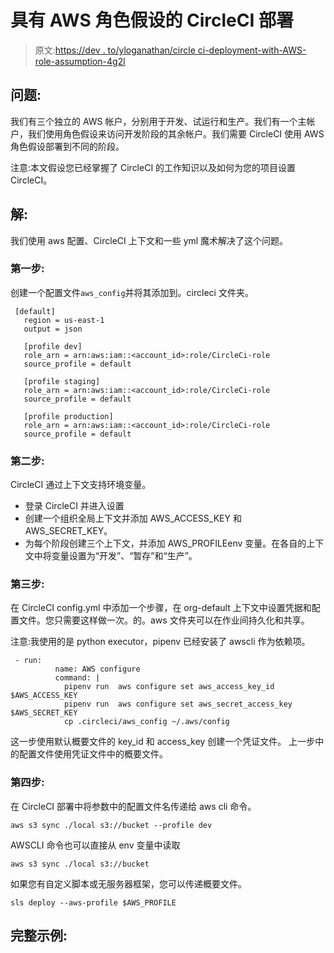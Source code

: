 # 具有 AWS 角色假设的 CircleCI 部署

> 原文:[https://dev . to/yloganathan/circle ci-deployment-with-AWS-role-assumption-4g2l](https://dev.to/yloganathan/circleci-deployment-with-aws-role-assumption-4g2l)

## [](#problem)问题:

我们有三个独立的 AWS 帐户，分别用于开发、试运行和生产。我们有一个主帐户，我们使用角色假设来访问开发阶段的其余帐户。我们需要 CircleCI 使用 AWS 角色假设部署到不同的阶段。

注意:本文假设您已经掌握了 CircleCI 的工作知识以及如何为您的项目设置 CircleCI。

## [](#solution)解:

我们使用 aws 配置、CircleCI 上下文和一些 yml 魔术解决了这个问题。

### [](#step1)第一步:

创建一个配置文件`aws_config`并将其添加到。circleci 文件夹。

```
 [default]
   region = us-east-1
   output = json

   [profile dev]
   role_arn = arn:aws:iam::<account_id>:role/CircleCi-role
   source_profile = default

   [profile staging]
   role_arn = arn:aws:iam::<account_id>:role/CircleCi-role
   source_profile = default

   [profile production]
   role_arn = arn:aws:iam::<account_id>:role/CircleCi-role
   source_profile = default 
```

### [](#step2)第二步:

CircleCI 通过上下文支持环境变量。

*   登录 CircleCI 并进入设置
*   创建一个组织全局上下文并添加 AWS_ACCESS_KEY 和 AWS_SECRET_KEY。
*   为每个阶段创建三个上下文，并添加 AWS_PROFILEenv 变量。在各自的上下文中将变量设置为“开发”、“暂存”和“生产”。

### [](#step3)第三步:

在 CircleCI config.yml 中添加一个步骤，在 org-default 上下文中设置凭据和配置文件。您只需要这样做一次。的。aws 文件夹可以在作业间持久化和共享。

注意:我使用的是 python executor，pipenv 已经安装了 awscli 作为依赖项。

```
 - run:
          name: AWS configure
          command: |
            pipenv run  aws configure set aws_access_key_id $AWS_ACCESS_KEY
            pipenv run  aws configure set aws_secret_access_key $AWS_SECRET_KEY
            cp .circleci/aws_config ~/.aws/config 
```

这一步使用默认概要文件的 key_id 和 access_key 创建一个凭证文件。
上一步中的配置文件使用凭证文件中的概要文件。

### [](#step4)第四步:

在 CircleCI 部署中将参数中的配置文件名传递给 aws cli 命令。

`aws s3 sync ./local s3://bucket --profile dev`

AWSCLI 命令也可以直接从 env 变量中读取

`aws s3 sync ./local s3://bucket`

如果您有自定义脚本或无服务器框架，您可以传递概要文件。

`sls deploy --aws-profile $AWS_PROFILE`

## [](#complete-example)完整示例: